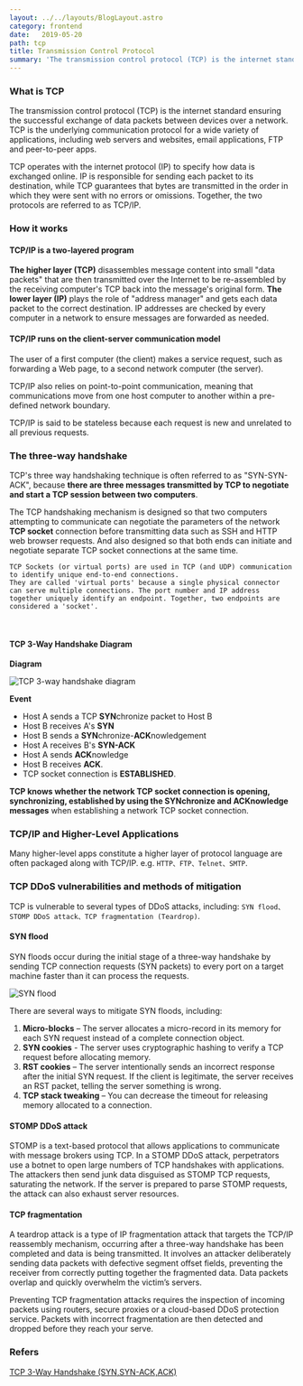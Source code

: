 ```yaml
---
layout: ../../layouts/BlogLayout.astro
category: frontend
date:   2019-05-20
path: tcp 
title: Transmission Control Protocol
summary: 'The transmission control protocol (TCP) is the internet standard ensuring the successful exchange of data packets between devices over a network. '
---
```


### What is TCP

The transmission control protocol (TCP) is the internet standard ensuring the successful exchange of data packets between devices over a network. TCP is the underlying communication protocol for a wide variety of applications, including web servers and websites, email applications, FTP and peer-to-peer apps.

TCP operates with the internet protocol (IP) to specify how data is exchanged online. IP is responsible for sending each packet to its destination, while TCP guarantees that bytes are transmitted in the order in which they were sent with no errors or omissions. Together, the two protocols are referred to as TCP/IP.

### How it works

#### TCP/IP is a two-layered program

**The higher layer (TCP)** disassembles message content into small "data packets" that are then transmitted over the Internet to be re-assembled by the receiving computer's TCP back into the message's original form. **The lower layer (IP)** plays the role of "address manager" and gets each data packet to the correct destination. IP addresses are checked by every computer in a network to ensure messages are forwarded as needed.

#### TCP/IP runs on the client-server communication model

 The user of a first computer (the client) makes a service request, such as forwarding a Web page, to a second network computer (the server). 

 TCP/IP also relies on point-to-point communication, meaning that communications move from one host computer to another within a pre-defined network boundary.

 TCP/IP is said to be stateless because each request is new and unrelated to all previous requests.

### The three-way handshake

TCP's three way handshaking technique is often referred to as "SYN-SYN-ACK", because **there are three messages transmitted by TCP to negotiate and start a TCP session between two computers**. 

The TCP handshaking mechanism is designed so that two computers attempting to communicate can negotiate the parameters of the network **TCP socket** connection before transmitting data such as SSH and HTTP web browser requests. And also designed so that both ends can initiate and negotiate separate TCP socket connections at the same time.

    TCP Sockets (or virtual ports) are used in TCP (and UDP) communication to identify unique end-to-end connections.
    They are called 'virtual ports' because a single physical connector can serve multiple connections. The port number and IP address together uniquely identify an endpoint. Together, two endpoints are considered a 'socket'.

<br>

#### TCP 3-Way Handshake Diagram

**Diagram**

![TCP 3-way handshake diagram](https://www.inetdaemon.com/img/internet/3-way-handshake.gif)

**Event**

- Host A sends a TCP **SYN**chronize packet to Host B
- Host B receives A's **SYN**
- Host B sends a **SYN**chronize-**ACK**nowledgement
- Host A receives B's **SYN-ACK**
- Host A sends **ACK**nowledge
- Host B receives **ACK**. 
- TCP socket connection is **ESTABLISHED**.

**TCP knows whether the network TCP socket connection is opening, synchronizing, established by using the SYNchronize and ACKnowledge messages** when establishing a network TCP socket connection.

### TCP/IP and Higher-Level Applications

Many higher-level apps constitute a higher layer of protocol language are often packaged along with TCP/IP. e.g. `HTTP、FTP、Telnet、SMTP`.

### TCP DDoS vulnerabilities and methods of mitigation

TCP is vulnerable to several types of DDoS attacks, including: `SYN flood、STOMP DDoS attack、TCP fragmentation (Teardrop)`.

#### SYN flood

SYN floods occur during the initial stage of a three-way handshake by sending TCP connection requests (SYN packets) to every port on a target machine faster than it can process the requests.

![SYN flood](https://www.imperva.com/learn/wp-content/uploads/sites/13/2019/01/syn-flood.jpg)

There are several ways to mitigate SYN floods, including:

1. **Micro-blocks** – The server allocates a micro-record in its memory for each SYN request instead of a complete connection object.
2. **SYN cookies** - The server uses cryptographic hashing to verify a TCP request before allocating memory.
3. **RST cookies** – The server intentionally sends an incorrect response after the initial SYN request. If the client is legitimate, the server receives an RST packet, telling the server something is wrong.
4. **TCP stack tweaking** – You can decrease the timeout for releasing memory allocated to a connection.

#### STOMP DDoS attack

STOMP is a text-based protocol that allows applications to communicate with message brokers using TCP. In a STOMP DDoS attack, perpetrators use a botnet to open large numbers of TCP handshakes with applications. The attackers then send junk data disguised as STOMP TCP requests, saturating the network. If the server is prepared to parse STOMP requests, the attack can also exhaust server resources.

#### TCP fragmentation

A teardrop attack is a type of IP fragmentation attack that targets the TCP/IP reassembly mechanism, occurring after a three-way handshake has been completed and data is being transmitted. It involves an attacker deliberately sending data packets with defective segment offset fields, preventing the receiver from correctly putting together the fragmented data. Data packets overlap and quickly overwhelm the victim’s servers.

Preventing TCP fragmentation attacks requires the inspection of incoming packets using routers, secure proxies or a cloud-based DDoS protection service. Packets with incorrect fragmentation are then detected and dropped before they reach your serve.

### Refers

[TCP 3-Way Handshake (SYN,SYN-ACK,ACK)](https://www.inetdaemon.com/tutorials/internet/tcp/3-way_handshake.shtml)